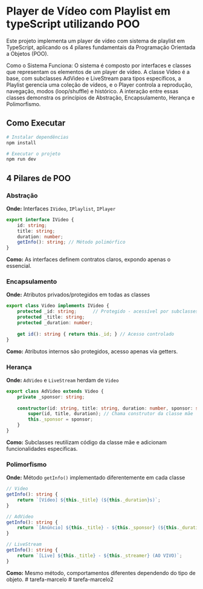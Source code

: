 # Player de Vídeo com Playlist em typeScript utilizando POO

Este projeto implementa um player de vídeo com sistema de playlist em TypeScript, aplicando os 4 pilares fundamentais da Programação
Orientada a Objetos (POO).

Como o Sistema Funciona:
O sistema é composto por interfaces e classes que representam os elementos de um player de vídeo. A classe Video é a base, com
subclasses AdVideo e LiveStream para tipos específicos, a Playlist gerencia uma coleção de vídeos, e o Player controla a reprodução,
navegação, modos (loop/shuffle) e histórico. A interação entre essas classes demonstra os princípios de Abstração, Encapsulamento,
Herança e Polimorfismo.

## Como Executar

```bash
# Instalar dependências
npm install

# Executar o projeto
npm run dev
```

##  4 Pilares de POO

### Abstração
**Onde:** Interfaces `IVideo`, `IPlaylist`, `IPlayer`
```typescript
export interface IVideo {
    id: string;
    title: string;
    duration: number;
    getInfo(): string; // Método polimórfico
}
```
**Como:** As interfaces definem contratos claros, expondo apenas o essencial.

### Encapsulamento
**Onde:** Atributos privados/protegidos em todas as classes
```typescript
export class Video implements IVideo {
    protected _id: string;      // Protegido - acessível por subclasses
    protected _title: string;
    protected _duration: number;
    
    get id(): string { return this._id; } // Acesso controlado
}
```
**Como:** Atributos internos são protegidos, acesso apenas via getters.

### Herança
**Onde:** `AdVideo` e `LiveStream` herdam de `Video`
```typescript
export class AdVideo extends Video {
    private _sponsor: string;
    
    constructor(id: string, title: string, duration: number, sponsor: string) {
        super(id, title, duration); // Chama construtor da classe mãe
        this._sponsor = sponsor;
    }
}
```
**Como:** Subclasses reutilizam código da classe mãe e adicionam funcionalidades especificas.

### Polimorfismo
**Onde:** Método `getInfo()` implementado diferentemente em cada classe
```typescript
// Video
getInfo(): string {
    return `[Vídeo] ${this._title} (${this._duration}s)`;
}

// AdVideo
getInfo(): string {
    return `[Anúncio] ${this._title} - ${this._sponsor} (${this._duration}s)`;
}

// LiveStream
getInfo(): string {
    return `[Live] ${this._title} - ${this._streamer} (AO VIVO)`;
}
```
**Como:** Mesmo método, comportamentos diferentes dependendo do tipo de objeto.
#   t a r e f a - m a r c e l o  
 #   t a r e f a - m a r c e l o 2  
 